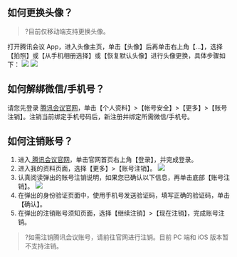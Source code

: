 ## 如何更换头像？

>?目前仅移动端支持更换头像。

打开腾讯会议 App，进入头像主页，单击【头像】后再单击右上角【...】，选择【拍照】或【从手机相册选择】或【恢复默认头像】进行头像更换，具体步骤如下：
![](https://main.qcloudimg.com/raw/63d4b35e39bba38b7bb6d9bee7e00cd4.jpg)
![](https://main.qcloudimg.com/raw/b5d63fdc8510cb891bd788312c7c88cf.jpg)


## 如何解绑微信/手机号？
请您先登录 [腾讯会议官网](https://meeting.tencent.com/)，单击【个人资料】>【帐号安全】>【更多】>【账号注销】。注销当前绑定手机号码后，新注册并绑定所需微信/手机号。

## 如何注销账号？

1. 进入[ 腾讯会议官网](https://meeting.tencent.com/)，单击官网首页右上角【登录】，并完成登录。
2. 进入我的资料页面，选择【更多】>【账号注销】。
![](https://main.qcloudimg.com/raw/c6ce203918c256387c62cc9f7e7ec07c.jpg)
3. 认真阅读弹出的账号注销说明，如果您已确认以下信息，再单击底部【账号注销】。
![](https://main.qcloudimg.com/raw/b0b4355c3492cfa0459821c76624ae44.jpg)
4. 在弹出的身份验证页面中，使用手机号发送验证码，填写正确的验证码，单击【确认】。
5. 在弹出的注销账号须知页面，选择【继续注销】>【现在注销】，完成账号注销。

>?如需注销腾讯会议账号，请前往官网进行注销。目前 PC 端和 iOS 版本暂不支持注销。


